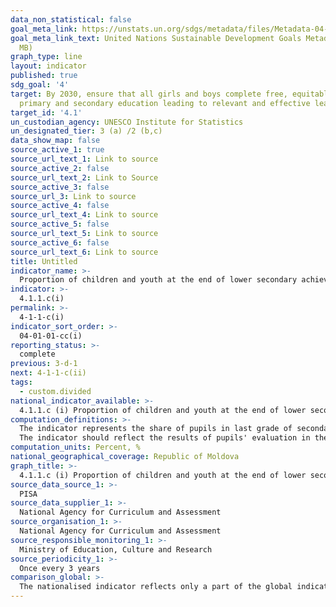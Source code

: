 ```yaml
---
data_non_statistical: false
goal_meta_link: https://unstats.un.org/sdgs/metadata/files/Metadata-04-01-01.pdf
goal_meta_link_text: United Nations Sustainable Development Goals Metadata (PDF 4.0
  MB)
graph_type: line
layout: indicator
published: true
sdg_goal: '4'
target: By 2030, ensure that all girls and boys complete free, equitable and quality
  primary and secondary education leading to relevant and effective learning outcomes
target_id: '4.1'
un_custodian_agency: UNESCO Institute for Statistics
un_designated_tier: 3 (a) /2 (b,c)
data_show_map: false
source_active_1: true
source_url_text_1: Link to source
source_active_2: false
source_url_text_2: Link to Source
source_active_3: false
source_url_3: Link to source
source_active_4: false
source_url_text_4: Link to source
source_active_5: false
source_url_text_5: Link to source
source_active_6: false
source_url_text_6: Link to source
title: Untitled
indicator_name: >-
  Proportion of children and youth at the end of lower secondary achieving at least a minimum proficiency level in reading
indicator: >-
  4.1.1.c(i)
permalink: >-
  4-1-1-c(i)
indicator_sort_order: >-
  04-01-01-cc(i)
reporting_status: >-
  complete
previous: 3-d-1
next: 4-1-1-c(ii)
tags:
  - custom.divided
national_indicator_available: >-
  4.1.1.c (i) Proportion of children and youth at the end of lower secondary achieving at least a minimum proficiency level in reading
computation_definitions: >-
  The indicator represents the share of pupils in last grade of secondary education who exceed a predetermined level of competence (pre-set according to PISA methodology) in a certain subject.<br> 
  The indicator should reflect the results of pupils' evaluation in the Programme for International Student Assessment OECD (PISA), which takes places once per 3 years.
computation_units: Percent, %
national_geographical_coverage: Republic of Moldova
graph_title: >-
  4.1.1.c (i) Proportion of children and youth at the end of lower secondary achieving at least a minimum proficiency level in reading
source_data_source_1: >-
  PISA
source_data_supplier_1: >-
  National Agency for Curriculum and Assessment
source_organisation_1: >-
  National Agency for Curriculum and Assessment
source_responsible_monitoring_1: >-
  Ministry of Education, Culture and Research
source_periodicity_1: >-
  Once every 3 years
comparison_global: >-
  The nationalised indicator reflects only a part of the global indicator, the one that refers to secondary education, but not primary education as well.
---
```

